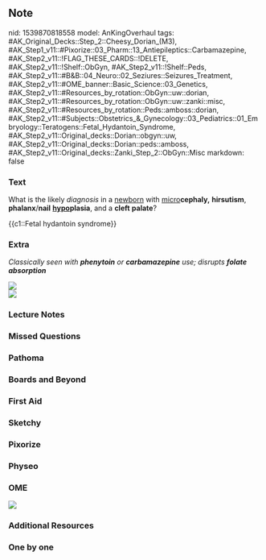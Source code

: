 ## Note
nid: 1539870818558
model: AnKingOverhaul
tags: #AK_Original_Decks::Step_2::Cheesy_Dorian_(M3), #AK_Step1_v11::#Pixorize::03_Pharm::13_Antiepileptics::Carbamazepine, #AK_Step2_v11::!FLAG_THESE_CARDS::!DELETE, #AK_Step2_v11::!Shelf::ObGyn, #AK_Step2_v11::!Shelf::Peds, #AK_Step2_v11::#B&B::04_Neuro::02_Seziures::Seizures_Treatment, #AK_Step2_v11::#OME_banner::Basic_Science::03_Genetics, #AK_Step2_v11::#Resources_by_rotation::ObGyn::uw::dorian, #AK_Step2_v11::#Resources_by_rotation::ObGyn::uw::zanki::misc, #AK_Step2_v11::#Resources_by_rotation::Peds::amboss::dorian, #AK_Step2_v11::#Subjects::Obstetrics_&_Gynecology::03_Pediatrics::01_Embryology::Teratogens::Fetal_Hydantoin_Syndrome, #AK_Step2_v11::Original_decks::Dorian::obgyn::uw, #AK_Step2_v11::Original_decks::Dorian::peds::amboss, #AK_Step2_v11::Original_decks::Zanki_Step_2::ObGyn::Misc
markdown: false

### Text
What is the likely <i>diagnosis</i> in a <u>newborn</u> with
<u>micro</u><b>cephaly,</b> <b>hirsutism</b>,
<b>phalanx</b>/<b>nail</b> <b><u>hypo</u>plasia</b>, and a
<b>cleft</b> <b>palate</b>?
<div>
  {{c1::Fetal hydantoin syndrome}}
</div>

### Extra
<i>Classically seen with <b>phenytoin</b> or <b>carbamazepine</b>
use; disrupts <b>folate</b> <b>absorption</b></i>
<div><img src="paste-4344264930623489.jpg" class="resizer"></div>
<div><img src="paste-534886637109719.jpg" class="resizer"></div>

### Lecture Notes


### Missed Questions


### Pathoma


### Boards and Beyond


### First Aid


### Sketchy


### Pixorize


### Physeo


### OME
<div class="ome-widget">
  <a href="https://onlinemeded.org/spa/obgyn?ref=anki"><img src=
  "_OME_AnkiFlashcards_Topic_2.png"></a>
</div>

### Additional Resources


### One by one

